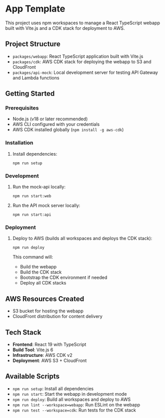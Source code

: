 # App Template

This project uses npm workspaces to manage a React TypeScript webapp built with Vite.js and a CDK stack for deployment to AWS.

## Project Structure

- `packages/webapp`: React TypeScript application built with Vite.js
- `packages/cdk`: AWS CDK stack for deploying the webapp to S3 and CloudFront
- `packages/api-mock`: Local development server for testing API Gateway and Lambda functions

## Getting Started

### Prerequisites

- Node.js (v18 or later recommended)
- AWS CLI configured with your credentials
- AWS CDK installed globally (`npm install -g aws-cdk`)

### Installation

1. Install dependencies:
   ```
   npm run setup
   ```

### Development

1. Run the mock-api locally:
   ```
   npm run start:web
   ```

2. Run the API mock server locally:
   ```
   npm run start:api
   ```

### Deployment

1. Deploy to AWS (builds all workspaces and deploys the CDK stack):
   ```
   npm run deploy
   ```

   This command will:
   - Build the webapp
   - Build the CDK stack
   - Bootstrap the CDK environment if needed
   - Deploy all CDK stacks

## AWS Resources Created

- S3 bucket for hosting the webapp
- CloudFront distribution for content delivery

## Tech Stack

- **Frontend**: React 19 with TypeScript
- **Build Tool**: Vite.js 6
- **Infrastructure**: AWS CDK v2
- **Deployment**: AWS S3 + CloudFront

## Available Scripts

- `npm run setup`: Install all dependencies
- `npm run start`: Start the webapp in development mode
- `npm run deploy`: Build all workspaces and deploy to AWS
- `npm run lint --workspace=webapp`: Run ESLint on the webapp
- `npm run test --workspace=cdk`: Run tests for the CDK stack
